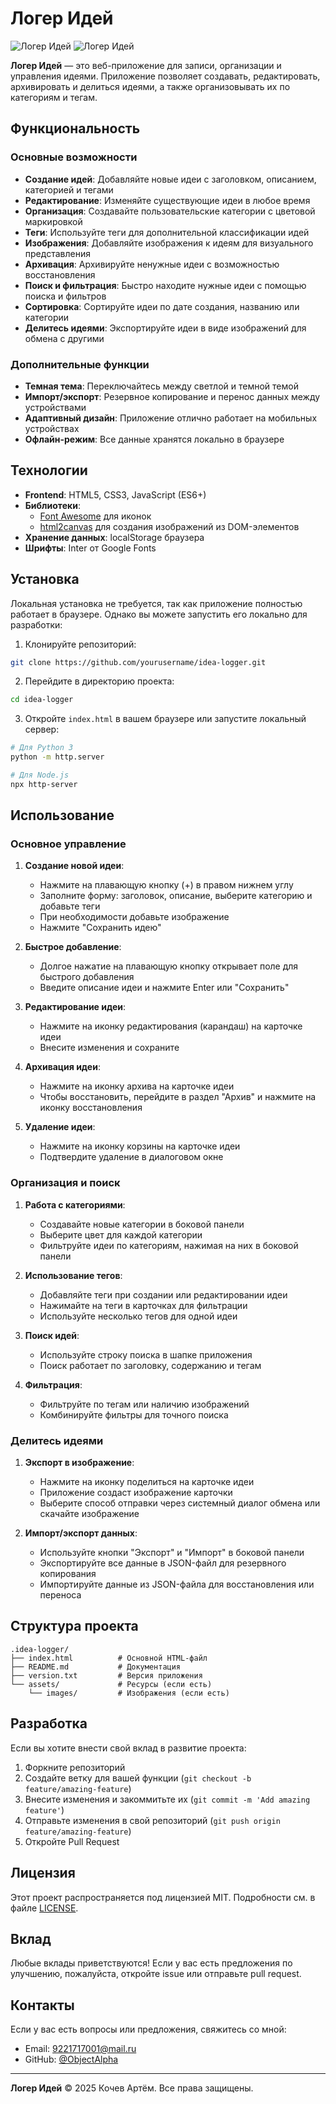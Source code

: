 

# Логер Идей

![Логер Идей](https://img.shields.io/badge/version-1.2.0-blue.svg) ![Логер Идей](https://img.shields.io/badge/license-MIT-green.svg)

**Логер Идей** — это веб-приложение для записи, организации и управления идеями. Приложение позволяет создавать, редактировать, архивировать и делиться идеями, а также организовывать их по категориям и тегам.

## Функциональность

### Основные возможности
- **Создание идей**: Добавляйте новые идеи с заголовком, описанием, категорией и тегами
- **Редактирование**: Изменяйте существующие идеи в любое время
- **Организация**: Создавайте пользовательские категории с цветовой маркировкой
- **Теги**: Используйте теги для дополнительной классификации идей
- **Изображения**: Добавляйте изображения к идеям для визуального представления
- **Архивация**: Архивируйте ненужные идеи с возможностью восстановления
- **Поиск и фильтрация**: Быстро находите нужные идеи с помощью поиска и фильтров
- **Сортировка**: Сортируйте идеи по дате создания, названию или категории
- **Делитесь идеями**: Экспортируйте идеи в виде изображений для обмена с другими

### Дополнительные функции
- **Темная тема**: Переключайтесь между светлой и темной темой
- **Импорт/экспорт**: Резервное копирование и перенос данных между устройствами
- **Адаптивный дизайн**: Приложение отлично работает на мобильных устройствах
- **Офлайн-режим**: Все данные хранятся локально в браузере

## Технологии

- **Frontend**: HTML5, CSS3, JavaScript (ES6+)
- **Библиотеки**: 
  - [Font Awesome](https://fontawesome.com/) для иконок
  - [html2canvas](https://html2canvas.hertzen.com/) для создания изображений из DOM-элементов
- **Хранение данных**: localStorage браузера
- **Шрифты**: Inter от Google Fonts

## Установка

Локальная установка не требуется, так как приложение полностью работает в браузере. Однако вы можете запустить его локально для разработки:

1. Клонируйте репозиторий:
```bash
git clone https://github.com/yourusername/idea-logger.git
```

2. Перейдите в директорию проекта:
```bash
cd idea-logger
```

3. Откройте `index.html` в вашем браузере или запустите локальный сервер:
```bash
# Для Python 3
python -m http.server

# Для Node.js
npx http-server
```

## Использование

### Основное управление

1. **Создание новой идеи**:
   - Нажмите на плавающую кнопку (+) в правом нижнем углу
   - Заполните форму: заголовок, описание, выберите категорию и добавьте теги
   - При необходимости добавьте изображение
   - Нажмите "Сохранить идею"

2. **Быстрое добавление**:
   - Долгое нажатие на плавающую кнопку открывает поле для быстрого добавления
   - Введите описание идеи и нажмите Enter или "Сохранить"

3. **Редактирование идеи**:
   - Нажмите на иконку редактирования (карандаш) на карточке идеи
   - Внесите изменения и сохраните

4. **Архивация идеи**:
   - Нажмите на иконку архива на карточке идеи
   - Чтобы восстановить, перейдите в раздел "Архив" и нажмите на иконку восстановления

5. **Удаление идеи**:
   - Нажмите на иконку корзины на карточке идеи
   - Подтвердите удаление в диалоговом окне

### Организация и поиск

1. **Работа с категориями**:
   - Создавайте новые категории в боковой панели
   - Выберите цвет для каждой категории
   - Фильтруйте идеи по категориям, нажимая на них в боковой панели

2. **Использование тегов**:
   - Добавляйте теги при создании или редактировании идеи
   - Нажимайте на теги в карточках для фильтрации
   - Используйте несколько тегов для одной идеи

3. **Поиск идей**:
   - Используйте строку поиска в шапке приложения
   - Поиск работает по заголовку, содержанию и тегам

4. **Фильтрация**:
   - Фильтруйте по тегам или наличию изображений
   - Комбинируйте фильтры для точного поиска

### Делитесь идеями

1. **Экспорт в изображение**:
   - Нажмите на иконку поделиться на карточке идеи
   - Приложение создаст изображение карточки
   - Выберите способ отправки через системный диалог обмена или скачайте изображение

2. **Импорт/экспорт данных**:
   - Используйте кнопки "Экспорт" и "Импорт" в боковой панели
   - Экспортируйте все данные в JSON-файл для резервного копирования
   - Импортируйте данные из JSON-файла для восстановления или переноса

## Структура проекта

```
.idea-logger/
├── index.html          # Основной HTML-файл
├── README.md           # Документация
├── version.txt         # Версия приложения
└── assets/             # Ресурсы (если есть)
    └── images/         # Изображения (если есть)
```

## Разработка

Если вы хотите внести свой вклад в развитие проекта:

1. Форкните репозиторий
2. Создайте ветку для вашей функции (`git checkout -b feature/amazing-feature`)
3. Внесите изменения и закоммитьте их (`git commit -m 'Add amazing feature'`)
4. Отправьте изменения в свой репозиторий (`git push origin feature/amazing-feature`)
5. Откройте Pull Request

## Лицензия

Этот проект распространяется под лицензией MIT. Подробности см. в файле [LICENSE](LICENSE).

## Вклад

Любые вклады приветствуются! Если у вас есть предложения по улучшению, пожалуйста, откройте issue или отправьте pull request.

## Контакты

Если у вас есть вопросы или предложения, свяжитесь со мной:

- Email: 9221717001@mail.ru
- GitHub: [@ObjectAlpha](https://github.com/ObjectAlpha)

---

**Логер Идей** © 2025 Кочев Артём. Все права защищены.
